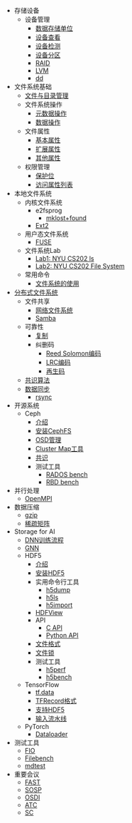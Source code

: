 * 存储设备
    * 设备管理
        * [数据存储单位](/device/data-storage-unit.md)
        * [设备查看](/device/disk-list.md)
        * [设备检测](/device/disk-check.md)
        * [设备分区](/device/disk-partition.md)
        * [RAID](/device/raid.md)
        * [LVM](/device/lvm.md)
        * [dd](/devicedd.md)
* 文件系统基础
    * [文件与目录管理](/basic/file-and-directory-manage.md)
    * 文件系统操作
        * [元数据操作](/basic/posix-metadata-operation.md)
        * [数据操作](/basic/posix-data-operation.md)
    * 文件属性
        * [基本属性](/basic/attr.md)
        * [扩展属性](/basic/xattr.md)
        * [其他属性](/basic/hidden-attr.md)
    * 权限管理
        * [保护位](/basic/rwx.md)
        * [访问属性列表](/basic/acl.md)
* 本地文件系统
  * 内核文件系统
    * e2fsprog
      * [mklost+found](/mklost+found.md)
    * [Ext2](/file-system-ext2.md) 
  * 用户态文件系统
    * [FUSE](/fuse.md)
  * 文件系统Lab
    * [Lab1: NYU CS202 ls](/nyu-cs202-lab-ls.md)
    * [Lab2: NYU CS202 File System](/nyu-cs202-lab-file-system.md)
  * 常用命令
    * [文件系统的使用](/file-system-usage.md)
* [分布式文件系统](/distributed-file-system.md)
    * 文件共享
        * [网络文件系统](/network-file-system.md)
        * [Samba](/samba.md)
  * 可靠性
    * [复制](/replication.md)
    * 纠删码
      * [Reed Solomon编码](/erasure-coding/reed-solomon.md)
      * [LRC编码](/erasure-coding/locally-repairable-code.md)
      * [再生码](/erasure-coding/regenerating-code.md)
  * [共识算法](/consensus/README.md)
  * [数据同步](/sync/README.md)
    * [rsync](/sync/rsync.md)
* 开源系统
    * Ceph
        * [介绍](/ceph/intro.md)
        * [安装CephFS](/ceph/install.md)
        * [OSD管理](/ceph/osd.md)
        * [Cluster Map工具](/ceph/cluster-map.md)
        * [共识](/ceph/mon/paxos.md)
        * 测试工具
            * [RADOS bench](/ceph/rados-bench.md)
            * [RBD bench](/ceph/rbd-bench.md)
* 并行处理
    * [OpenMPI](/mpi/install.md)
* 数据压缩
    * [gzip](/compression/gzip.md)
    * [稀疏矩阵](/compression/sparse-matrix.md)
* Storage for AI
    * [DNN训练流程](/storage-for-ai/README.md)
    * [GNN](/storage-for-ai/nn/GNN.md)
    * HDF5
        * [介绍](/hdf5/introduction.md)
        * [安装HDF5](/hdf5/install.md)
        * 实用命令行工具
            * [h5dump](/hdf5/tool/h5dump.md)
            * [h5ls](/hdf5/tool/h5ls.md)
            * [h5import](/hdf5/tool/h5import.md)
        * [HDFView](/hdf5/tool/HDFView.md)
        * API
            * [C API](/hdf5/c-api.md)
            * [Python API](/hdf5/python-api.md)
        * [文件格式](/hdf5/file-format.md)
        * [文件锁](/hdf5/file-locking.md)
        * 测试工具
            * [h5perf](/hdf5/tool/h5perf.md)
            * [h5bench](/hdf5/h5bench.md)
    * TensorFlow
        * [tf.data](/storage-for-ai/tensorflow/data.md)
        * [TFRecord格式](/storage-for-ai/tensorflow/TFRecord.md)
        * [支持HDF5](/storage-for-ai/tensorflow/HDF5.md)
        * [输入流水线](/storage-for-ai/tensorflow/input-pipeline.md)
    * PyTorch
        * [Dataloader](/storage-for-ai/pytorch/dataloader.md)
* 测试工具
    * [FIO](/benchmark/fio.md)
    * [Filebench](/benchmark/filebench.md)
    * [mdtest](/benchmark/mdtest.md)
* 重要会议
    * [FAST](/venue/fast.md)
    * [SOSP](/venue/sosp.md)
    * [OSDI](/venue/osdi.md)
    * [ATC](/venue/atc.md)
    * [SC](/venue/sc.md)
